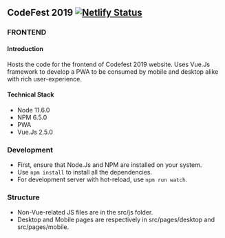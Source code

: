 ## CodeFest 2019 [![Netlify Status](https://api.netlify.com/api/v1/badges/53f4e75c-af73-4abb-8e9e-e24c579fa1b7/deploy-status)](https://app.netlify.com/sites/codefest19/deploys)

### FRONTEND

#### Introduction

Hosts the code for the frontend of Codefest 2019 website. Uses Vue.Js framework to develop a PWA to be consumed by mobile and desktop alike with rich user-experience.

#### Technical Stack

- Node 11.6.0
- NPM 6.5.0
- PWA
- Vue.Js 2.5.0

### Development

- First, ensure that Node.Js and NPM are installed on your system.
- Use `npm install` to install all the dependencies.
- For development server with hot-reload, use `npm run watch`.

### Structure

- Non-Vue-related JS files are in the src/js folder.
- Desktop and Mobile pages are respectively in src/pages/desktop and src/pages/mobile.
